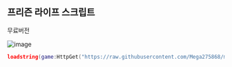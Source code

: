 프리즌 라이프 스크립트
-




무료버전



![image](https://github.com/user-attachments/assets/bd51fed5-aabf-4edd-a34d-f26e5663f852)







```lua
loadstring(game:HttpGet("https://raw.githubusercontent.com/Mega275868/megahub/main/main.lua"))()
```
